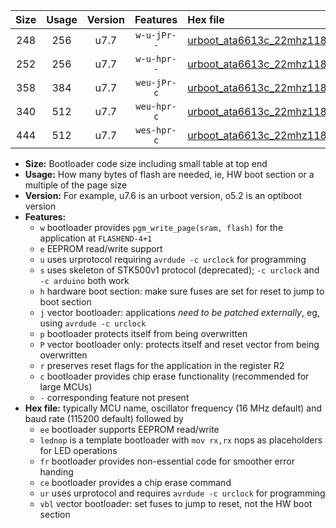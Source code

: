 |Size|Usage|Version|Features|Hex file|
|:-:|:-:|:-:|:-:|:--|
|248|256|u7.7|`w-u-jPr--`|[urboot_ata6613c_22mhz1184_19200bps_lednop_ur_vbl.hex](https://raw.githubusercontent.com/stefanrueger/urboot.hex/main/mcus/ata6613c/fcpu_22mhz1184/19200_bps/urboot_ata6613c_22mhz1184_19200bps_lednop_ur_vbl.hex)|
|252|256|u7.7|`w-u-hpr--`|[urboot_ata6613c_22mhz1184_19200bps_lednop_fr_ur.hex](https://raw.githubusercontent.com/stefanrueger/urboot.hex/main/mcus/ata6613c/fcpu_22mhz1184/19200_bps/urboot_ata6613c_22mhz1184_19200bps_lednop_fr_ur.hex)|
|358|384|u7.7|`weu-jPr-c`|[urboot_ata6613c_22mhz1184_19200bps_ee_lednop_fr_ce_ur_vbl.hex](https://raw.githubusercontent.com/stefanrueger/urboot.hex/main/mcus/ata6613c/fcpu_22mhz1184/19200_bps/urboot_ata6613c_22mhz1184_19200bps_ee_lednop_fr_ce_ur_vbl.hex)|
|340|512|u7.7|`weu-hpr-c`|[urboot_ata6613c_22mhz1184_19200bps_ee_lednop_fr_ce_ur.hex](https://raw.githubusercontent.com/stefanrueger/urboot.hex/main/mcus/ata6613c/fcpu_22mhz1184/19200_bps/urboot_ata6613c_22mhz1184_19200bps_ee_lednop_fr_ce_ur.hex)|
|444|512|u7.7|`wes-hpr-c`|[urboot_ata6613c_22mhz1184_19200bps_ee_lednop_fr_ce.hex](https://raw.githubusercontent.com/stefanrueger/urboot.hex/main/mcus/ata6613c/fcpu_22mhz1184/19200_bps/urboot_ata6613c_22mhz1184_19200bps_ee_lednop_fr_ce.hex)|

- **Size:** Bootloader code size including small table at top end
- **Usage:** How many bytes of flash are needed, ie, HW boot section or a multiple of the page size
- **Version:** For example, u7.6 is an urboot version, o5.2 is an optiboot version
- **Features:**
  + `w` bootloader provides `pgm_write_page(sram, flash)` for the application at `FLASHEND-4+1`
  + `e` EEPROM read/write support
  + `u` uses urprotocol requiring `avrdude -c urclock` for programming
  + `s` uses skeleton of STK500v1 protocol (deprecated); `-c urclock` and `-c arduino` both work
  + `h` hardware boot section: make sure fuses are set for reset to jump to boot section
  + `j` vector bootloader: applications *need to be patched externally*, eg, using `avrdude -c urclock`
  + `p` bootloader protects itself from being overwritten
  + `P` vector bootloader only: protects itself and reset vector from being overwritten
  + `r` preserves reset flags for the application in the register R2
  + `c` bootloader provides chip erase functionality (recommended for large MCUs)
  + `-` corresponding feature not present
- **Hex file:** typically MCU name, oscillator frequency (16 MHz default) and baud rate (115200 default) followed by
  + `ee` bootloader supports EEPROM read/write
  + `lednop` is a template bootloader with `mov rx,rx` nops as placeholders for LED operations
  + `fr` bootloader provides non-essential code for smoother error handing
  + `ce` bootloader provides a chip erase command
  + `ur` uses urprotocol and requires `avrdude -c urclock` for programming
  + `vbl` vector bootloader: set fuses to jump to reset, not the HW boot section
